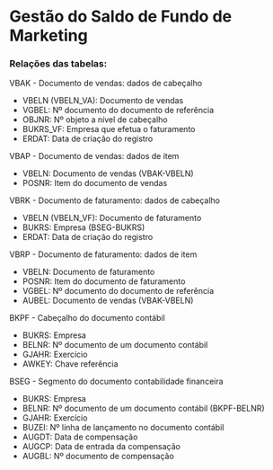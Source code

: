 # Gestão do Saldo de Fundo de Marketing

### Relações das tabelas:

VBAK - Documento de vendas: dados de cabeçalho

- VBELN (VBELN_VA): Documento de vendas
- VGBEL: Nº documento do documento de referência
- OBJNR: Nº objeto a nível de cabeçalho
- BUKRS_VF: Empresa que efetua o faturamento
- ERDAT: Data de criação do registro

VBAP - Documento de vendas: dados de item
- VBELN: Documento de vendas (VBAK-VBELN)
- POSNR: Item do documento de vendas

VBRK - Documento de faturamento: dados de cabeçalho
- VBELN (VBELN_VF): Documento de faturamento
- BUKRS: Empresa (BSEG-BUKRS)
- ERDAT: Data de criação do registro

VBRP - Documento de faturamento: dados de item
- VBELN: Documento de faturamento
- POSNR: Item do documento de faturamento
- VGBEL: Nº documento do documento de referência
- AUBEL: Documento de vendas (VBAK-VBELN)

BKPF - Cabeçalho do documento contábil
- BUKRS: Empresa
- BELNR: Nº documento de um documento contábil
- GJAHR: Exercício
- AWKEY: Chave referência

BSEG - Segmento do documento contabilidade financeira
- BUKRS: Empresa
- BELNR: Nº documento de um documento contábil (BKPF-BELNR)
- GJAHR: Exercício
- BUZEI: Nº linha de lançamento no documento contábil
- AUGDT: Data de compensação
- AUGCP: Data de entrada da compensação
- AUGBL: Nº documento de compensação